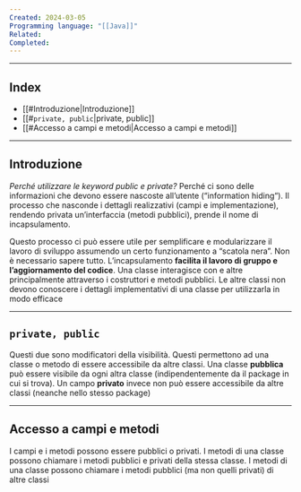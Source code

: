 ```yaml
---
Created: 2024-03-05
Programming language: "[[Java]]"
Related: 
Completed:
---
```

---
## Index

- [[#Introduzione|Introduzione]]
- [[#`private, public`|private, public]]
- [[#Accesso a campi e metodi|Accesso a campi e metodi]]
---
## Introduzione
*Perché utilizzare le keyword public e private?*
Perché ci sono delle informazioni che devono essere nascoste all’utente (“information hiding“). Il processo che nasconde i dettagli realizzativi (campi e implementazione), rendendo privata un’interfaccia (metodi pubblici), prende il nome di incapsulamento.

Questo processo ci può essere utile per semplificare e modularizzare il lavoro di sviluppo assumendo un certo funzionamento a “scatola nera”. Non è necessario sapere tutto. L’incapsulamento **facilita il lavoro di gruppo e l’aggiornamento del codice**.
Una classe interagisce con e altre principalmente attraverso i costruttori e metodi pubblici. Le altre classi non devono conoscere i dettagli implementativi di una classe per utilizzarla in modo efficace

---
## `private, public`
Questi due sono modificatori della visibilità. Questi permettono ad una classe o metodo di essere accessibile da altre classi.
Una classe **pubblica** può essere visibile da ogni altra classe (indipendentemente da il package in cui si trova). Un campo **privato** invece non può essere accessibile da altre classi (neanche nello stesso package)

---
## Accesso a campi e metodi
I campi e i metodi possono essere pubblici o privati. I metodi di una classe possono chiamare i metodi pubblici e privati della stessa classe. I metodi di una classe possono chiamare i metodi pubblici (ma non quelli privati) di altre classi